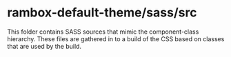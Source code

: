 # rambox-default-theme/sass/src

This folder contains SASS sources that mimic the component-class hierarchy.
These files are gathered in to a build of the CSS based on classes that are used by the build.
